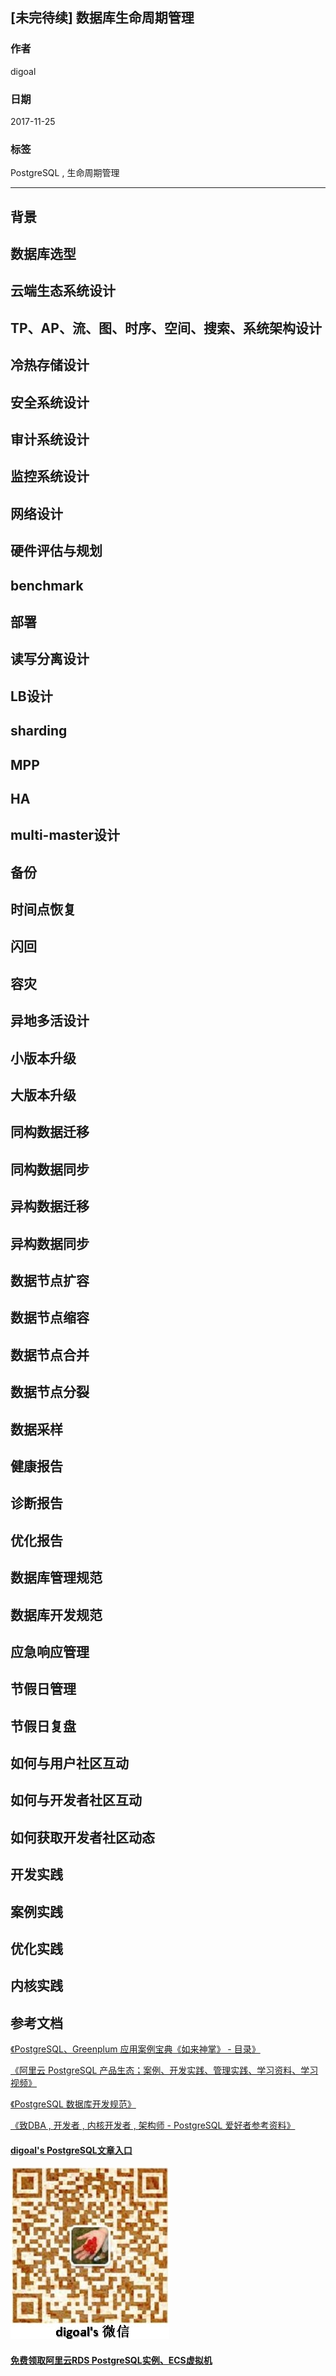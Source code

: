 ## [未完待续] 数据库生命周期管理  
  
### 作者  
digoal  
  
### 日期  
2017-11-25  
  
### 标签  
PostgreSQL , 生命周期管理  
  
----  
  
## 背景  
## 数据库选型  
## 云端生态系统设计  
## TP、AP、流、图、时序、空间、搜索、系统架构设计  
## 冷热存储设计  
## 安全系统设计  
## 审计系统设计  
## 监控系统设计  
## 网络设计  
## 硬件评估与规划  
## benchmark  
## 部署  
## 读写分离设计  
## LB设计  
## sharding  
## MPP  
## HA  
## multi-master设计  
## 备份  
## 时间点恢复  
## 闪回  
## 容灾  
## 异地多活设计  
## 小版本升级  
## 大版本升级  
## 同构数据迁移
## 同构数据同步  
## 异构数据迁移
## 异构数据同步  
## 数据节点扩容  
## 数据节点缩容  
## 数据节点合并  
## 数据节点分裂  
## 数据采样  
## 健康报告  
## 诊断报告  
## 优化报告 
## 数据库管理规范
## 数据库开发规范
## 应急响应管理  
## 节假日管理  
## 节假日复盘  
## 如何与用户社区互动
## 如何与开发者社区互动
## 如何获取开发者社区动态  
## 开发实践  
## 案例实践  
## 优化实践  
## 内核实践  
  
## 参考文档
[《PostgreSQL、Greenplum 应用案例宝典《如来神掌》 - 目录》](../201706/20170601_02.md)  

[《阿里云 PostgreSQL 产品生态；案例、开发实践、管理实践、学习资料、学习视频》](../201801/20180121_01.md)  

[《PostgreSQL 数据库开发规范》](../201609/20160926_01.md)  

[《致DBA , 开发者 , 内核开发者 , 架构师 - PostgreSQL 爱好者参考资料》](../201611/20161101_01.md)  
  
  
  
  
  
  
  
  
  
  
  
  
  
  
  
#### [digoal's PostgreSQL文章入口](https://github.com/digoal/blog/blob/master/README.md "22709685feb7cab07d30f30387f0a9ae")
  
  
![digoal's weixin](../pic/digoal_weixin.jpg "f7ad92eeba24523fd47a6e1a0e691b59")
  
  
  
  
  
  
  
  
#### [免费领取阿里云RDS PostgreSQL实例、ECS虚拟机](https://www.aliyun.com/database/postgresqlactivity "57258f76c37864c6e6d23383d05714ea")
  
